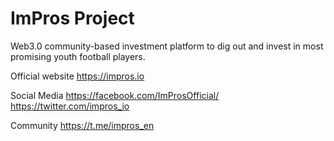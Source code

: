 # ImPros Project
Web3.0 community-based investment platform to dig out and invest in most promising youth football players.

Official website
https://impros.io

Social Media
https://facebook.com/ImProsOfficial/ 
https://twitter.com/impros_io

Community
https://t.me/impros_en
